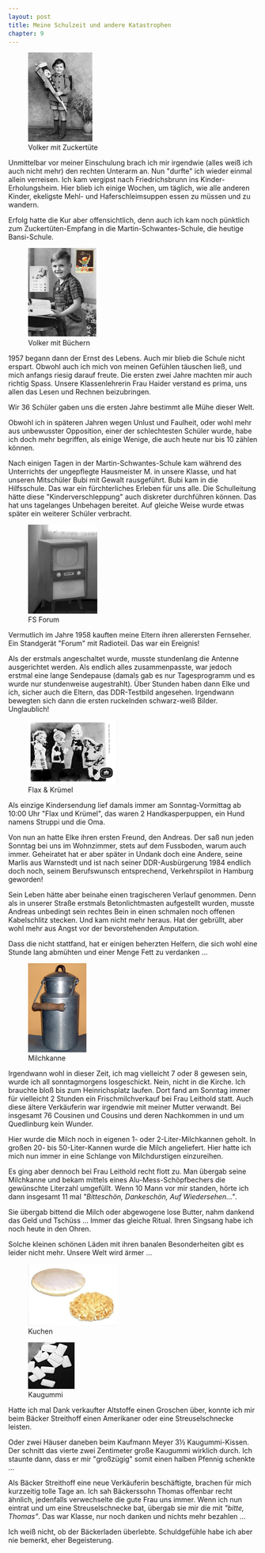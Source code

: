 ```yaml
---  
layout: post
title: Meine Schulzeit und andere Katastrophen
chapter: 9
---  
```




<figure class="left"><a href="/bilder/023.jpg" title="Klicken f&uuml;r Grossansicht" rel="facebox"><img title="Volker mit Zuckertu&#x308;te" src="/bilder/thumb-023.png"></a><figcaption>Volker mit Zuckertu&#x308;te</figcaption></figure>
 Unmittelbar vor meiner Einschulung brach ich mir irgendwie (alles weiß
ich auch nicht mehr) den rechten Unterarm an. Nun "durfte" ich wieder einmal
allein verreisen. Ich kam vergipst nach Friedrichsbrunn ins
Kinder-Erholungsheim. Hier blieb ich einige Wochen, um täglich, wie alle
anderen Kinder, ekeligste Mehl- und Haferschleimsuppen essen zu müssen und zu
wandern.

Erfolg hatte die Kur aber offensichtlich, denn auch ich kam noch pünktlich zum
Zuckertüten-Empfang in die Martin-Schwantes-Schule, die heutige Bansi-Schule.

<figure class="right"><a href="/bilder/024.jpg" title="Klicken f&uuml;r Grossansicht" rel="facebox"><img title="Volker mit Bu&#x308;chern" src="/bilder/thumb-024.png"></a><figcaption>Volker mit Bu&#x308;chern</figcaption></figure>
 1957 begann dann der Ernst des Lebens. Auch mir blieb die Schule nicht
erspart. Obwohl auch ich mich von meinen Gefühlen täuschen ließ, und mich
anfangs riesig darauf freute. Die ersten zwei Jahre machten mir auch richtig
Spass. Unsere Klassenlehrerin Frau Haider verstand es prima, uns allen das
Lesen und Rechnen beizubringen.

Wir 36 Schüler gaben uns die ersten Jahre bestimmt alle Mühe dieser Welt.

Obwohl ich in späteren Jahren wegen Unlust und Faulheit, oder wohl mehr aus
unbewusster Opposition, einer der schlechtesten Schüler wurde, habe ich doch
mehr begriffen, als einige Wenige, die auch heute nur bis 10 zählen können.

Nach einigen Tagen in der Martin-Schwantes-Schule kam während des Unterrichts
der ungepflegte Hausmeister M. in unsere Klasse, und hat unseren Mitschüler
Bubi mit Gewalt rausgeführt. Bubi kam in die Hilfsschule. Das war ein
fürchterliches Erleben für uns alle. Die Schulleitung hätte diese
"Kinderverschleppung" auch diskreter durchführen können. Das hat uns
tagelanges Unbehagen bereitet. Auf gleiche Weise wurde etwas später ein
weiterer Schüler verbracht.

<figure class="left"><a href="/bilder/025.jpg" title="Klicken f&uuml;r Grossansicht" rel="facebox"><img title="FS Forum" src="/bilder/thumb-025.png"></a><figcaption>FS Forum</figcaption></figure>
 Vermutlich im Jahre 1958 kauften meine Eltern ihren allerersten
Fernseher. Ein Standgerät "Forum" mit Radioteil. Das war ein Ereignis!

Als der erstmals angeschaltet wurde, musste stundenlang die Antenne
ausgerichtet werden. Als endlich alles zusammenpasste, war jedoch erstmal eine
lange Sendepause (damals gab es nur Tagesprogramm und es wurde nur
stundenweise augestrahlt). Über Stunden haben dann Elke und ich, sicher auch
die Eltern, das DDR-Testbild angesehen. Irgendwann bewegten sich dann die
ersten ruckelnden schwarz-weiß Bilder. Unglaublich!

<figure class="right"><a href="/bilder/026.jpg" title="Klicken f&uuml;r Grossansicht" rel="facebox"><img title="Flax &#x26; Kru&#x308;mel" src="/bilder/thumb-026.png"></a><figcaption>Flax &#x26; Kru&#x308;mel</figcaption></figure>
 Als einzige Kindersendung lief damals immer am Sonntag-Vormittag ab
10:00 Uhr "Flax und Krümel", das waren 2 Handkasperpuppen, ein Hund namens
Struppi und die Oma.

Von nun an hatte Elke ihren ersten Freund, den Andreas. Der saß nun jeden
Sonntag bei uns im Wohnzimmer, stets auf dem Fussboden, warum auch immer.
Geheiratet hat er aber später in Undank doch eine Andere, seine Marlis aus
Warnstedt und ist nach seiner DDR-Ausbürgerung 1984 endlich doch noch, seinem
Berufswunsch entsprechend, Verkehrspilot in Hamburg geworden!

Sein Leben hätte aber beinahe einen tragischeren Verlauf genommen. Denn als in
unserer Straße erstmals Betonlichtmasten aufgestellt wurden, musste Andreas
unbedingt sein rechtes Bein in einen schmalen noch offenen Kabelschlitz
stecken. Und kam nicht mehr heraus. Hat der gebrüllt, aber wohl mehr aus Angst
vor der bevorstehenden Amputation.

Dass die nicht stattfand, hat er einigen beherzten Helfern, die sich wohl eine
Stunde lang abmühten und einer Menge Fett zu verdanken …

<figure class="left"><a href="/bilder/027.jpg" title="Klicken f&uuml;r Grossansicht" rel="facebox"><img title="Milchkanne" src="/bilder/thumb-027.png"></a><figcaption>Milchkanne</figcaption></figure>
 Irgendwann wohl in dieser Zeit, ich mag vielleicht 7 oder 8 gewesen
sein, wurde ich all sonntagmorgens losgeschickt. Nein, nicht in die Kirche.
Ich brauchte bloß bis zum Heinrichsplatz laufen. Dort fand am Sonntag immer
für vielleicht 2 Stunden ein Frischmilchverkauf bei Frau Leithold statt. Auch
diese ältere Verkäuferin war irgendwie mit meiner Mutter verwandt. Bei
insgesamt 76 Cousinen und Cousins und deren Nachkommen in und um Quedlinburg
kein Wunder.

Hier wurde die Milch noch in eigenen 1- oder 2-Liter-Milchkannen geholt. In
großen 20- bis 50-Liter-Kannen wurde die Milch angeliefert. Hier hatte ich
mich nun immer in eine Schlange von Milchdurstigen einzureihen.

Es ging aber dennoch bei Frau Leithold recht flott zu. Man übergab seine
Milchkanne und bekam mittels eines Alu-Mess-Schöpfbechers die gewünschte
Literzahl umgefüllt. Wenn 10 Mann vor mir standen, hörte ich dann insgesamt 11
mal _"Bitteschön, Dankeschön, Auf Wiedersehen…"_.

Sie übergab bittend die Milch oder abgewogene lose Butter, nahm dankend das
Geld und Tschüss … Immer das gleiche Ritual. Ihren Singsang habe ich noch
heute in den Ohren.

Solche kleinen schönen Läden mit ihren banalen Besonderheiten gibt es leider
nicht mehr. Unsere Welt wird ärmer …

<figure class="right"><img title="Kuchen" src="/bilder/thumb-028.png"><figcaption>Kuchen</figcaption></figure>
<figure class="left"><img title="Kaugummi" src="/bilder/thumb-029.png"><figcaption>Kaugummi</figcaption></figure>
Hatte ich mal Dank verkaufter Altstoffe einen Groschen über, konnte ich mir
beim Bäcker Streithoff einen Amerikaner oder eine Streuselschnecke leisten.

Oder zwei Häuser daneben beim Kaufmann Meyer 3½ Kaugummi-Kissen. Der schnitt
das vierte zwei Zentimeter große Kaugummi wirklich durch. Ich staunte dann,
dass er mir "großzügig" somit einen halben Pfennig schenkte …

Als Bäcker Streithoff eine neue Verkäuferin beschäftigte, brachen für mich
kurzzeitig tolle Tage an. Ich sah Bäckerssohn Thomas offenbar recht ähnlich,
jedenfalls verwechselte die gute Frau uns immer. Wenn ich nun eintrat und um
eine Streuselschnecke bat, übergab sie mir die mit _"bitte, Thomas"_. Das war
Klasse, nur noch danken und nichts mehr bezahlen …

Ich weiß nicht, ob der Bäckerladen überlebte. Schuldgefühle habe ich aber nie
bemerkt, eher Begeisterung.

